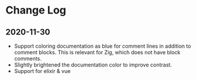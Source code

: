# Change Log

## 2020-11-30

- Support coloring documentation as blue for comment lines in addition to comment blocks. This is relevant for Zig, which does not have block comments.
- Slightly brightened the documentation color to improve contrast.
- Support for elixir & vue
